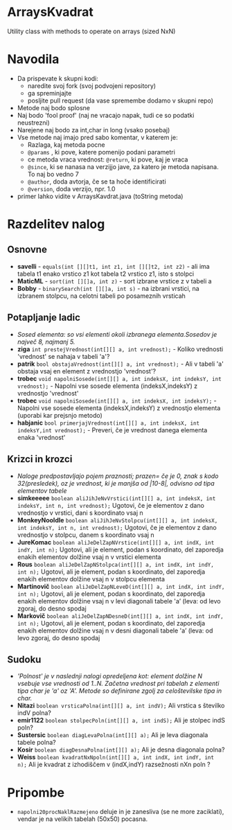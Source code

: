 ArraysKvadrat
=============

Utility class with methods to operate on arrays (sized NxN)

# Navodila
  - Da prispevate k skupni kodi:
    - naredite svoj fork (svoj podvojeni repository)
    - ga spreminjajte
    - posljite pull request (da vase spremembe dodamo v skupni repo)
  - Metode naj bodo splosne
  - Naj bodo 'fool proof' (naj ne vracajo napak, tudi ce so podatki neustrezni)
  - Narejene naj bodo za int,char in long (vsako posebaj) 
  - Vse metode naj imajo pred sabo komentar, v katerem je:
    - Razlaga, kaj metoda pocne
    - `@params` , ki pove, katere pomenijo podani parametri
    - ce metoda vraca vrednost: `@return`, ki pove, kaj je vraca
    - `@since`, ki se nanasa na verzijjo jave, za katero je metoda napisana. To naj bo vedno 7
    - `@author`, doda avtorja, če se ta hoče identificirati
    - `@version`, doda verzijo, npr. 1.0
  - primer lahko vidite v ArraysKavdrat.java (toString metoda)

# Razdelitev nalog
## Osnovne
  - **savelli** - `equals(int [][]t1, int z1, int [][]t2, int z2)` - ali ima tabela t1 enako vrstico z1 kot tabela t2 vrstico z1, isto s stolpci
  - **MaticML** - `sort(int [][]a, int z)` - sort izbrane vrstice z v tabeli a
  - **Bobby** 	- `binarySearch(int [][]a, int s)` 	- na izbrani vrstici, na izbranem stolpcu, na celotni tabeli po posameznih vrsticah
    
## Potapljanje ladic
  - *Sosed elementa: so vsi elementi okoli izbranega elementa.Sosedov je največ 8, najmanj 5.*
  - **ziga** `int prestejVrednost(int[][] a, int vrednost);`  - Koliko vrednosti 'vrednost' se nahaja v tabeli 'a'?
  - **patrik** `bool obstajaVrednost(int[][] a, int vrednost);` - Ali v tabeli 'a' obstaja vsaj en element z vrednostjo 'vrednost'?
  - **trobec** `void napolniSosede(int[][] a, int indeksX, int indeksY, int vrednost);`   - Napolni vse sosede elementa (indeksX,indeksY) z vrednostjo 'vrednost'
  - **trobec** `void napolniSosede(int[][] a, int indeksX, int indeksY);`  - Napolni vse sosede elementa (indeksX,indeksY) z vrednostjo elementa (uporabi kar prejsnjo metodo)
  - **habjanic** `bool primerjajVrednost(int[][] a, int indeksX, int indeksY,int vrednost);`  - Preveri, če je vrednost danega elementa enaka 'vrednost'

## Krizci in krozci
  - *Naloge predpostavljajo pojem praznosti; prazen= če je 0, znak s kodo 32(presledek), oz je vrednost, ki je manjša od |10-8|, odvisno od tipa elementov tabele*
  - **simkeeeee** `boolean aliJihJeNvVrstici(int[][] a, int indeksX, int indeksY, int n, int vrednost);` Ugotovi, če je elementov z dano vrednostjo v vrstici, dani s koordinato vsaj n
  - **MonkeyNooldle** `boolean aliJihJeNvStolpcu(int[][] a, int indeksX, int indeksY, int n, int vrednost);` Ugotovi, če je elementov z dano vrednostjo v stolpcu, danem s koordinato vsaj n
  - **JureKomac** `boolean aliJeDelZapNVrstice(int[][] a, int indX, int indY, int n);` Ugotovi, ali je element, podan s koordinato, del zaporedja enakih elementov dolžine vsaj n v vrstici elementa
  - **Rous** `boolean aliJeDelZapNStolpca(int[][] a, int indX, int indY, int n);` Ugotovi, ali je element, podan s koordinato, del zaporedja enakih elementov dolžine vsaj n v stolpcu elementa
  - **Martinovič** `boolean aliJeDelZapNLeveD(int[][] a, int indX, int indY, int n);` Ugotovi, ali je element, podan s koordinato, del zaporedja enakih elementov dolžine vsaj n v levi diagonali tabele 'a’ (leva: od levo zgoraj, do desno spodaj
  - **Markovič** `boolean aliJeDelZapNDesneD(int[][] a, int indX, int indY, int n);` Ugotovi, ali je element, podan s koordinato, del zaporedja enakih elementov dolžine vsaj n v desni diagonali tabele 'a’ (leva: od levo zgoraj, do desno spodaj

## Sudoku
  - *'Polnost' je v naslednji nalogi opredeljena kot: element dolžine N vsebuje vse vrednosti od 1..N. Začetna vrednost pri tabelah z elementi tipa char je 'a' oz 'A'. Metode so definirane zgolj za celoštevilske tipa in char.* 
  - **Nitazi** `boolean vrsticaPolna(int[][] a, int indV);` Ali vrstica s številko indV polna?
  - **emir1122** `boolean stolpecPoln(int[][] a, int indS);` Ali je stolpec indS poln?
  - **Sustersic** `boolean diagLevaPolna(int[][] a);` Ali je leva diagonala tabele polna?
  - **Kosir** `boolean diagDesnaPolna(int[][] a);` Ali je desna diagonala polna?
  - **Weiss** `boolean kvadratNxNpoln(int[][] a, int indX, int indY, int n);` Ali je kvadrat z izhodiščem v (indX,indY) razsežnosti nXn poln ?

# Pripombe
  - `napolni20procNaklRazmejeno` deluje in je zanesliva (se ne more zaciklati), vendar je na velikih tabelah (50x50) pocasna. 
